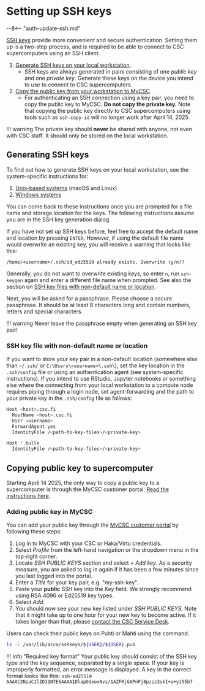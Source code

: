 # Setting up SSH keys

--8<-- "auth-update-ssh.md"

[SSH keys](https://www.ssh.com/academy/ssh-keys) provide more convenient and
secure authentication. Setting them up is a two-step process, and is required
to be able to connect to CSC supercomputers using an SSH client.

1. [Generate SSH keys on your local workstation](#generating-ssh-keys).
    - SSH keys are always generated in pairs consisting of one _public key_ and
      one _private key_. Generate these keys on the device you intend to use to
      connect to CSC supercomputers.
2. [Copy the public key from your workstation to MyCSC](#copying-public-key-to-supercomputer).
    - For authenticating an SSH connection using a key pair, you need to copy
      the public key to MyCSC. **Do not copy the private key.** Note that
      copying the public key directly to CSC supercomputers using tools such as
      `ssh-copy-id` will no longer work after April 14, 2025.

!!! warning
    The private key should **never** be shared with anyone, not even with CSC
    staff. It should only be stored on the local workstation.

## Generating SSH keys

To find out how to generate SSH keys on your local workstation, see the
system-specific instructions for:

1. [Unix-based systems](ssh-unix.md) (macOS and Linux)
2. [Windows systems](ssh-windows.md)

You can come back to these instructions once you are prompted for a file name
and storage location for the keys. The following instructions assume you are in
the SSH key generation dialog.

If you have not set up SSH keys before, feel free to accept the default name
and location by pressing `ENTER`. However, if using the default file name
would overwrite an existing key, you will receive a warning that looks like
this:

```text
/home/<username>/.ssh/id_ed25519 already exists. Overwrite (y/n)?
```

Generally, you do
not want to overwrite existing keys, so enter `n`, run `ssh-keygen` again
and enter a different file name when prompted. See also the section on
[SSH key files with non-default name or location](#ssh-key-file-with-non-default-name-or-location).

Next, you will be asked for a passphrase. Please choose a secure
passphrase. It should be at least 8 characters long and contain numbers,
letters and special characters.

!!! warning
    Never leave the passphrase empty when generating an SSH key pair!

### SSH key file with non-default name or location

If you want to store your key pair in a non-default location (somewhere else
than `~/.ssh/` or `C:\Users\<username>\.ssh\`), set the key location in the
`.ssh/config` file or using an authentication agent (see system-specific
instructions). If you intend to use RStudio, Jupyter notebooks or something
else where the connecting from your local workstation to a compute node
requires piping through a login node, set agent-forwarding and the path to
your private key in the `.ssh/config` file as follows:

```bash
Host <host>.csc.fi
  HostName <host>.csc.fi
  User <username>
  ForwardAgent yes
  IdentityFile /<path-to-key-files>/<private-key>

Host *.bullx
  IdentityFile /<path-to-key-files>/<private-key>
```

## Copying public key to supercomputer

Starting April 14 2025, the only way to copy a public key to a supercomputer is
through the MyCSC customer portal.
[Read the instructions here](ssh-keys.md#adding-public-key-in-mycsc).

### Adding public key in MyCSC

You can add your public key through the
[MyCSC customer portal](https://my.csc.fi) by following these steps:

1. Log in to MyCSC with your CSC or Haka/Virtu credentials.
2. Select _Profile_ from the left-hand navigation or the dropdown menu in the
   top-right corner.
3. Locate _SSH PUBLIC KEYS_ section and select _+ Add key_. As a security
   measure, you are asked to log in again if it has been a few minutes since
   you last logged into the portal.
4. Enter a _Title_ for your key pair, e.g. "my-ssh-key".
5. Paste your **public** SSH key into the _Key_ field. We strongly recommend
   using RSA 4096 or Ed25519 key types.
6. Select _Add_.
7. You should now see your new key listed under _SSH PUBLIC KEYS_. Note that
   it might take up to one hour for your new key to become active. If it takes
   longer than that, please
   [contact the CSC Service Desk](../../support/contact.md).

Users can check their public keys on Puhti or Mahti using the command:

```bash
ls -l /var/lib/acco/sshkeys/${USER}/${USER}.pub
```

!!! info "Required key format"
      Your public key should consist of the SSH key type and the key sequence,
      separated by a single space. If your key is improperly formatted, an
      error message is displayed. A key in the correct format looks like this:
      ```
      ssh-ed25519 AAAAC3NzaC1lZDI1NTE5AAAAIDlapOdeoxNvz/1AZFRjGAPnPj8pzzz3skI+a+yJS5b7
      ```
